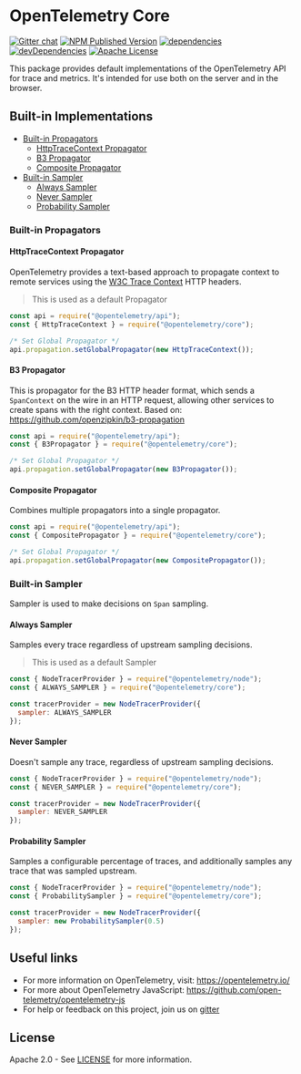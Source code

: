 # OpenTelemetry Core
[![Gitter chat][gitter-image]][gitter-url]
[![NPM Published Version][npm-img]][npm-url]
[![dependencies][dependencies-image]][dependencies-url]
[![devDependencies][devDependencies-image]][devDependencies-url]
[![Apache License][license-image]][license-image]

This package provides default implementations of the OpenTelemetry API for trace and metrics. It's intended for use both on the server and in the browser.

## Built-in Implementations

- [Built-in Propagators](#built-in-propagators)
  * [HttpTraceContext Propagator](#httptracecontext-propagator)
  * [B3 Propagator](#b3-propagator)
  * [Composite Propagator](#composite-propagator)
- [Built-in Sampler](#built-in-sampler)
  * [Always Sampler](#always-sampler)
  * [Never Sampler](#never-sampler)
  * [Probability Sampler](#probability-sampler)

### Built-in Propagators

#### HttpTraceContext Propagator
OpenTelemetry provides a text-based approach to propagate context to remote services using the [W3C Trace Context](https://www.w3.org/TR/trace-context/) HTTP headers.

> This is used as a default Propagator

```js
const api = require("@opentelemetry/api");
const { HttpTraceContext } = require("@opentelemetry/core");

/* Set Global Propagator */
api.propagation.setGlobalPropagator(new HttpTraceContext());
```

#### B3 Propagator
This is propagator for the B3 HTTP header format, which sends a `SpanContext` on the wire in an HTTP request, allowing other services to create spans with the right context. Based on: https://github.com/openzipkin/b3-propagation

```js
const api = require("@opentelemetry/api");
const { B3Propagator } = require("@opentelemetry/core");

/* Set Global Propagator */
api.propagation.setGlobalPropagator(new B3Propagator());
```

#### Composite Propagator
Combines multiple propagators into a single propagator.

```js
const api = require("@opentelemetry/api");
const { CompositePropagator } = require("@opentelemetry/core");

/* Set Global Propagator */
api.propagation.setGlobalPropagator(new CompositePropagator());
```

### Built-in Sampler
Sampler is used to make decisions on `Span` sampling.

#### Always Sampler
Samples every trace regardless of upstream sampling decisions.

> This is used as a default Sampler

```js
const { NodeTracerProvider } = require("@opentelemetry/node");
const { ALWAYS_SAMPLER } = require("@opentelemetry/core");

const tracerProvider = new NodeTracerProvider({
  sampler: ALWAYS_SAMPLER
});
```

#### Never Sampler
Doesn't sample any trace, regardless of upstream sampling decisions.

```js
const { NodeTracerProvider } = require("@opentelemetry/node");
const { NEVER_SAMPLER } = require("@opentelemetry/core");

const tracerProvider = new NodeTracerProvider({
  sampler: NEVER_SAMPLER
});
```

#### Probability Sampler
Samples a configurable percentage of traces, and additionally samples any trace that was sampled upstream.

```js
const { NodeTracerProvider } = require("@opentelemetry/node");
const { ProbabilitySampler } = require("@opentelemetry/core");

const tracerProvider = new NodeTracerProvider({
  sampler: new ProbabilitySampler(0.5)
});
```

## Useful links
- For more information on OpenTelemetry, visit: <https://opentelemetry.io/>
- For more about OpenTelemetry JavaScript: <https://github.com/open-telemetry/opentelemetry-js>
- For help or feedback on this project, join us on [gitter][gitter-url]

## License

Apache 2.0 - See [LICENSE][license-url] for more information.

[gitter-image]: https://badges.gitter.im/open-telemetry/opentelemetry-js.svg
[gitter-url]: https://gitter.im/open-telemetry/opentelemetry-node?utm_source=badge&utm_medium=badge&utm_campaign=pr-badge&utm_content=badge
[license-url]: https://github.com/open-telemetry/opentelemetry-js/blob/master/LICENSE
[license-image]: https://img.shields.io/badge/license-Apache_2.0-green.svg?style=flat
[dependencies-image]: https://david-dm.org/open-telemetry/opentelemetry-js/status.svg?path=packages/opentelemetry-core
[dependencies-url]: https://david-dm.org/open-telemetry/opentelemetry-js?path=packages%2Fopentelemetry-core
[devDependencies-image]: https://david-dm.org/open-telemetry/opentelemetry-js/dev-status.svg?path=packages/opentelemetry-core
[devDependencies-url]: https://david-dm.org/open-telemetry/opentelemetry-js?path=packages%2Fopentelemetry-core&type=dev
[npm-url]: https://www.npmjs.com/package/@opentelemetry/core
[npm-img]: https://badge.fury.io/js/%40opentelemetry%2Fcore.svg
